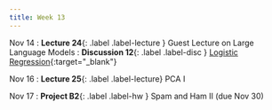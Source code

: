 ```yaml
---
title: Week 13
---
```


Nov 14
: **Lecture 24**{: .label .label-lecture } Guest Lecture on Large Language Models
: **Discussion 12**{: .label .label-disc } [Logistic Regression](https://drive.google.com/file/d/14OCfDYbafV4Rb5LguFV_tC-s6PcwbW7A/view?usp=sharing){:target="_blank"}

Nov 16
: **Lecture 25**{: .label .label-lecture} PCA I

Nov 17
: **Project B2**{: .label .label-hw } Spam and Ham II (due Nov 30)
